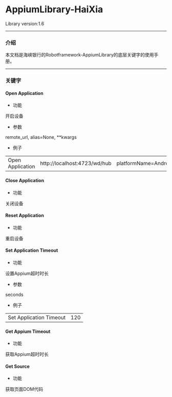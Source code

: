 # AppiumLibrary-HaiXia

Library version:1.6

---

### **介绍**

本文档是海峡银行的Robotframework-AppiumLibrary的底层关键字的使用手册。

---

### **关键字**

#### Open Application
 - 功能
 
 开启设备
 
 - 参数
 
remote_url, alias=None, **kwargs

 - 例子
<table>
    <tr>
        <td>Open Application</td>
        <td>http://localhost:4723/wd/hub</td>
        <td>platformName=Android</td>
        <td>platformVersion=7.0</td>
        <td>deviceName=b251f00d</td>
        <td>udid=b251f00d</td>
        <td>app=${CURDIR}/Haixiabank.apk</td>
        <td>appPackage=com.haixia</td>                                   
        <td>appActivity=.ui.SplashScreenActivity</td>
        <td>unicodeKeyboard=True</td>   
        <td>resetKeyboard=True</td>
    </tr>
</table>

#### Close Application
 - 功能
 
 关闭设备

#### Reset Application
 - 功能
 
 重启设备

#### Set Application Timeout
 - 功能
 
 设置Appium超时时长
 
 - 参数
 
seconds

 - 例子
<table>
    <tr>
        <td>Set Application Timeout</td>
        <td>120</td>
    </tr>
</table>

#### Get Appium Timeout
 - 功能
 
 获取Appium超时时长

#### Get Source
 - 功能
 
 获取页面DOM代码 

